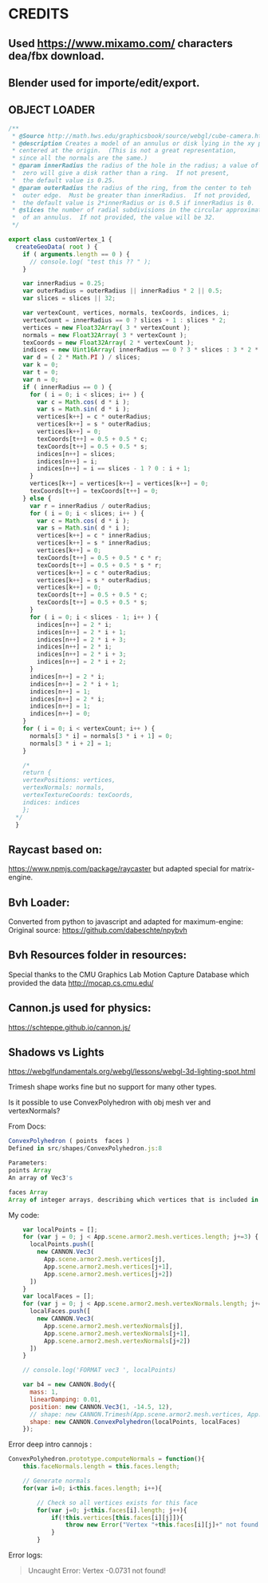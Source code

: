 
# CREDITS

## Used https://www.mixamo.com/ characters dea/fbx download.

## Blender used for importe/edit/export.

## OBJECT LOADER
```js
/**
 * @Source http://math.hws.edu/graphicsbook/source/webgl/cube-camera.html
 * @description Creates a model of an annulus or disk lying in the xy plane,
 * centered at the origin.  (This is not a great representation,
 * since all the normals are the same.)
 * @param innerRadius the radius of the hole in the radius; a value of
 *  zero will give a disk rather than a ring.  If not present,
 *  the default value is 0.25.
 * @param outerRadius the radius of the ring, from the center to teh
 *  outer edge.  Must be greater than innerRadius.  If not provided,
 *  the default value is 2*innerRadius or is 0.5 if innerRadius is 0.
 * @slices the number of radial subdivisions in the circular approximation
 *  of an annulus.  If not provided, the value will be 32.
 */

export class customVertex_1 {
  createGeoData( root ) {
    if ( arguments.length == 0 ) {
      // console.log( "test this ?? " );
    }

    var innerRadius = 0.25;
    var outerRadius = outerRadius || innerRadius * 2 || 0.5;
    var slices = slices || 32;

    var vertexCount, vertices, normals, texCoords, indices, i;
    vertexCount = innerRadius == 0 ? slices + 1 : slices * 2;
    vertices = new Float32Array( 3 * vertexCount );
    normals = new Float32Array( 3 * vertexCount );
    texCoords = new Float32Array( 2 * vertexCount );
    indices = new Uint16Array( innerRadius == 0 ? 3 * slices : 3 * 2 * slices );
    var d = ( 2 * Math.PI ) / slices;
    var k = 0;
    var t = 0;
    var n = 0;
    if ( innerRadius == 0 ) {
      for ( i = 0; i < slices; i++ ) {
        var c = Math.cos( d * i );
        var s = Math.sin( d * i );
        vertices[k++] = c * outerRadius;
        vertices[k++] = s * outerRadius;
        vertices[k++] = 0;
        texCoords[t++] = 0.5 + 0.5 * c;
        texCoords[t++] = 0.5 + 0.5 * s;
        indices[n++] = slices;
        indices[n++] = i;
        indices[n++] = i == slices - 1 ? 0 : i + 1;
      }
      vertices[k++] = vertices[k++] = vertices[k++] = 0;
      texCoords[t++] = texCoords[t++] = 0;
    } else {
      var r = innerRadius / outerRadius;
      for ( i = 0; i < slices; i++ ) {
        var c = Math.cos( d * i );
        var s = Math.sin( d * i );
        vertices[k++] = c * innerRadius;
        vertices[k++] = s * innerRadius;
        vertices[k++] = 0;
        texCoords[t++] = 0.5 + 0.5 * c * r;
        texCoords[t++] = 0.5 + 0.5 * s * r;
        vertices[k++] = c * outerRadius;
        vertices[k++] = s * outerRadius;
        vertices[k++] = 0;
        texCoords[t++] = 0.5 + 0.5 * c;
        texCoords[t++] = 0.5 + 0.5 * s;
      }
      for ( i = 0; i < slices - 1; i++ ) {
        indices[n++] = 2 * i;
        indices[n++] = 2 * i + 1;
        indices[n++] = 2 * i + 3;
        indices[n++] = 2 * i;
        indices[n++] = 2 * i + 3;
        indices[n++] = 2 * i + 2;
      }
      indices[n++] = 2 * i;
      indices[n++] = 2 * i + 1;
      indices[n++] = 1;
      indices[n++] = 2 * i;
      indices[n++] = 1;
      indices[n++] = 0;
    }
    for ( i = 0; i < vertexCount; i++ ) {
      normals[3 * i] = normals[3 * i + 1] = 0;
      normals[3 * i + 2] = 1;
    }

    /*
    return {
    vertexPositions: vertices,
    vertexNormals: normals,
    vertexTextureCoords: texCoords,
    indices: indices
    };
  */
  }

```

## Raycast based on:
https://www.npmjs.com/package/raycaster
but adapted special for matrix-engine.

## Bvh Loader:
Converted from python to javascript and adapted for maximum-engine:
Original source: https://github.com/dabeschte/npybvh

## Bvh Resources folder in resources:
Special thanks to the CMU Graphics Lab Motion Capture Database which provided the data http://mocap.cs.cmu.edu/

## Cannon.js used for physics:
https://schteppe.github.io/cannon.js/

## Shadows vs Lights
https://webglfundamentals.org/webgl/lessons/webgl-3d-lighting-spot.html


Trimesh shape works fine but no support for many other types.

Is it possible to use ConvexPolyhedron with obj mesh ver and vertexNormals?

From Docs:
```js
ConvexPolyhedron ( points  faces )
Defined in src/shapes/ConvexPolyhedron.js:8

Parameters:
points Array
An array of Vec3's

faces Array
Array of integer arrays, describing which vertices that is included in each face.
```


My code:

```js
    var localPoints = [];
    for (var j = 0; j < App.scene.armor2.mesh.vertices.length; j+=3) {
      localPoints.push([
        new CANNON.Vec3(
          App.scene.armor2.mesh.vertices[j],
          App.scene.armor2.mesh.vertices[j+1],
          App.scene.armor2.mesh.vertices[j+2])
      ])
    }
    var localFaces = [];
    for (var j = 0; j < App.scene.armor2.mesh.vertexNormals.length; j+=3) {
      localFaces.push([
        new CANNON.Vec3(
          App.scene.armor2.mesh.vertexNormals[j],
          App.scene.armor2.mesh.vertexNormals[j+1],
          App.scene.armor2.mesh.vertexNormals[j+2])
      ])
    }

    // console.log('FORMAT vec3 ', localPoints)

    var b4 = new CANNON.Body({
      mass: 1,
      linearDamping: 0.01,
      position: new CANNON.Vec3(1, -14.5, 12),
      // shape: new CANNON.Trimesh(App.scene.armor2.mesh.vertices, App.scene.armor2.mesh.indices)
      shape: new CANNON.ConvexPolyhedron(localPoints, localFaces)
    });

```


Error deep intro cannojs :

```js
ConvexPolyhedron.prototype.computeNormals = function(){
    this.faceNormals.length = this.faces.length;

    // Generate normals
    for(var i=0; i<this.faces.length; i++){

        // Check so all vertices exists for this face
        for(var j=0; j<this.faces[i].length; j++){
            if(!this.vertices[this.faces[i][j]]){
                throw new Error("Vertex "+this.faces[i][j]+" not found!");
            }
        }
```

Error logs:

> Uncaught Error: Vertex -0.0731 not found!

